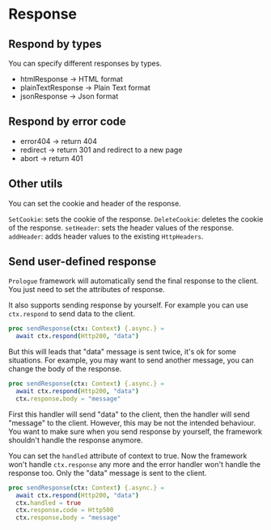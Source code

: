 # Response

## Respond by types

You can specify different responses by types.
- htmlResponse -> HTML format
- plainTextResponse -> Plain Text format
- jsonResponse -> Json format

## Respond by error code

- error404 -> return 404
- redirect -> return 301 and redirect to a new page
- abort -> return 401

## Other utils

You can set the cookie and header of the response.

`SetCookie`: sets the cookie of the response.
`DeleteCookie`: deletes the cookie of the response.
`setHeader`: sets the header values of the response.
`addHeader`: adds header values to the existing `HttpHeaders`.

## Send user-defined response

`Prologue` framework will automatically send the final response to the client. You just need to set the attributes of response.

It also supports sending response by yourself. For example you can use `ctx.respond` to send data to the client.

```nim
proc sendResponse(ctx: Context) {.async.} =
  await ctx.respond(Http200, "data")
```

But this will leads that "data" message is sent twice, it's ok for some situations. For example, you may want to send another message, you can change the body of the response. 

```nim
proc sendResponse(ctx: Context) {.async.} =
  await ctx.respond(Http200, "data")
  ctx.response.body = "message"
```

First this handler will send "data" to the client, then the handler will send "message" to the client. However, this may be not the intended behaviour. You want to make sure when you send response by yourself, the framework shouldn't handle the response anymore.

You can set the `handled` attribute of context to true. Now the framework won't handle `ctx.response` any more and the error handler won't handle the response too. Only the "data" message is sent to the client.

```nim
proc sendResponse(ctx: Context) {.async.} =
  await ctx.respond(Http200, "data")
  ctx.handled = true
  ctx.response.code = Http500
  ctx.response.body = "message"
```
